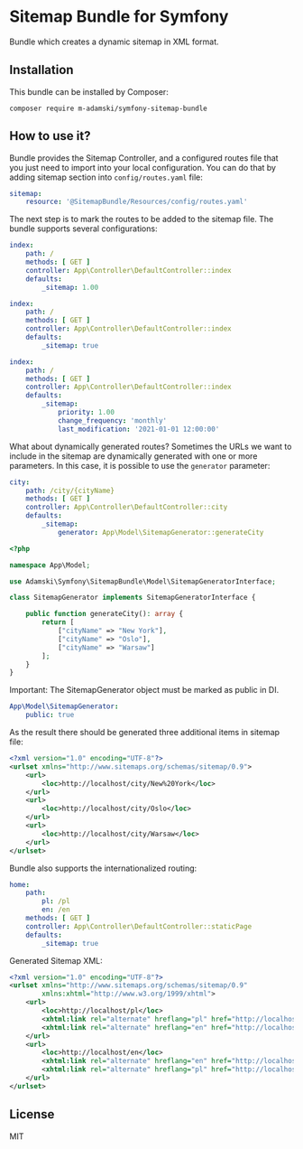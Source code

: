 # Sitemap Bundle for Symfony

Bundle which creates a dynamic sitemap in XML format.

## Installation

This bundle can be installed by Composer:

```shell
composer require m-adamski/symfony-sitemap-bundle
```

## How to use it?

Bundle provides the Sitemap Controller, and a configured routes file that you just need to import into your local
configuration. You can do that by adding sitemap section into ``config/routes.yaml`` file:

```yaml
sitemap:
    resource: '@SitemapBundle/Resources/config/routes.yaml'
```

The next step is to mark the routes to be added to the sitemap file. The bundle supports several configurations:

```yaml
index:
    path: /
    methods: [ GET ]
    controller: App\Controller\DefaultController::index
    defaults:
        _sitemap: 1.00
```

```yaml
index:
    path: /
    methods: [ GET ]
    controller: App\Controller\DefaultController::index
    defaults:
        _sitemap: true
```

```yaml
index:
    path: /
    methods: [ GET ]
    controller: App\Controller\DefaultController::index
    defaults:
        _sitemap:
            priority: 1.00
            change_frequency: 'monthly'
            last_modification: '2021-01-01 12:00:00'
```

What about dynamically generated routes? Sometimes the URLs we want to include in the sitemap are dynamically generated
with one or more parameters. In this case, it is possible to use the ``generator`` parameter:

```yaml
city:
    path: /city/{cityName}
    methods: [ GET ]
    controller: App\Controller\DefaultController::city
    defaults:
        _sitemap:
            generator: App\Model\SitemapGenerator::generateCity
```

```php
<?php

namespace App\Model;

use Adamski\Symfony\SitemapBundle\Model\SitemapGeneratorInterface;

class SitemapGenerator implements SitemapGeneratorInterface {

    public function generateCity(): array {
        return [
            ["cityName" => "New York"],
            ["cityName" => "Oslo"],
            ["cityName" => "Warsaw"]
        ];
    }
}
```

Important: The SitemapGenerator object must be marked as public in DI.

```yaml
App\Model\SitemapGenerator:
    public: true
```

As the result there should be generated three additional items in sitemap file:

```xml
<?xml version="1.0" encoding="UTF-8"?>
<urlset xmlns="http://www.sitemaps.org/schemas/sitemap/0.9">
    <url>
        <loc>http://localhost/city/New%20York</loc>
    </url>
    <url>
        <loc>http://localhost/city/Oslo</loc>
    </url>
    <url>
        <loc>http://localhost/city/Warsaw</loc>
    </url>
</urlset>
```

Bundle also supports the internationalized routing:

```yaml
home:
    path:
        pl: /pl
        en: /en
    methods: [ GET ]
    controller: App\Controller\DefaultController::staticPage
    defaults:
        _sitemap: true
```

Generated Sitemap XML:

```xml
<?xml version="1.0" encoding="UTF-8"?>
<urlset xmlns="http://www.sitemaps.org/schemas/sitemap/0.9"
        xmlns:xhtml="http://www.w3.org/1999/xhtml">
    <url>
        <loc>http://localhost/pl</loc>
        <xhtml:link rel="alternate" hreflang="pl" href="http://localhost/pl"/>
        <xhtml:link rel="alternate" hreflang="en" href="http://localhost/en"/>
    </url>
    <url>
        <loc>http://localhost/en</loc>
        <xhtml:link rel="alternate" hreflang="en" href="http://localhost/en"/>
        <xhtml:link rel="alternate" hreflang="pl" href="http://localhost/pl"/>
    </url>
</urlset>
```

## License

MIT
